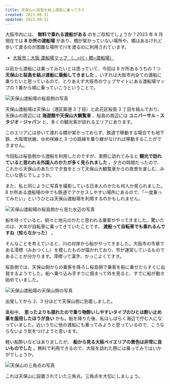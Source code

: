 ```yaml
---
title: 天保山と桜島を結ぶ渡船に乗ってきた
created: 2023-08-31
updated: 2023-08-31
---
```


大阪市内には、 **無料で乗れる渡船がある** のをご存知でしょうか？2023 年 8 月現在では **8 か所の渡船場** があり、橋が架かっていない場所や、橋はあるけれど歩いて渡るのが困難な場所で川を渡るのに利用されています。

- [大阪市：大阪 渡船場マップ （…>川・橋>渡船場）](https://www.city.osaka.lg.jp/kensetsu/page/0000011242.html)

以前から渡船には乗ってみたいとは思っていて、今回は 8 か所あるうちの 1 つ **天保山と桜島を結ぶ渡船に乗船してきました** 。いずれは大阪市内全ての渡船に乗りたいと思っているので、とりあえず大阪市のウェブサイトにある渡船場マップの 1 番から順に乗っていこうということで。

![天保山渡船場の桜島側の写真](a80a78c9-14b4-47a9-4c00-c9f6dbdd8600)

天保山渡船場は天保山（港区築港 3 丁目）と此花区桜島 3 丁目を結んでおり、天保山の周辺には **海遊館や天保山大観覧車** 、桜島の周辺には **ユニバーサル・スタジオ・ジャパン** と、多くの観光客が訪れるエリアにあります。

このエリアには歩いて渡れる橋が架かっておらず、鉄道で移動する場合でも地下鉄、大阪環状線、ゆめ咲線と 3 つの路線を乗り継がなければ移動することができません。

今回私は桜島側から渡船を利用したのですが、実際に訪れてみると **観光で訪れていると思われる外国人のかたが多く見られました** 。夕方の時間だったので、これから天保山のあたりで夕食をとって天保山大観覧車からの夜景を楽しむ…みたいな感じでしょうか。

また、私と同じように写真を撮影している日本人のかたも何人か見られました。8 か所ある渡船場の中でも鉄道でアクセスしやすい場所にあるので、「一度乗ってみたい」というひとは天保山渡船場を利用するのかもしれません。

![天保山渡船場の桜島側から見た水辺の写真](0b0b1190-0420-4c27-a9b0-8bc4fbffaa00)

船を待っていると、続々と地元のかたと思われる乗客がやってきました。驚いたのは、大半が自転車に乗ってきていたことです。 **渡船って自転車でも乗れるんですね（知らなかった）** 。

そんなことを考えていると、川の対岸から船がやってきました。大阪市の市章である澪標（みおつくし）を模したものが描かれており、市が運営しているものであることが分かります。澪標って漢字、かっこよくてすき。

桜島側では、天保山側からの乗客を降ろし桜島側で乗客を船に乗せたらすぐに出発するようでした。船へ乗り込み手すりに掴まって外を見ると、すでに船が動き始めていました。

![天保山渡船場の天保山側の写真](e113861a-1f2d-42eb-c643-d5c9ec5e4200)

出発してから 2、3 分ほどで天保山側に到着しました。

乗船中、 **思ったよりも揺れたので乗り物酔いしやすいタイプのひとは酔い止め薬を服用したほうが良い** かも。船を降りた後、私はしばらく海辺で佇む人になっていました。近いうちに他の渡船にも乗ってみようと思っているので、こうならないよう気をつけようと思います。

軽い船酔いなどはありましたが、 **船から見る大阪ベイエリアの景色は非常に良いものでした** 。無料で利用できるので、大阪を訪れた際には乗ってみてはいかがでしょうか。

![天保山の三角点の写真](26686357-7a64-40d5-ef7c-f7af9ef9b700)

これは天保山に設置されていた三角点。三角点を大切にしましょう。
